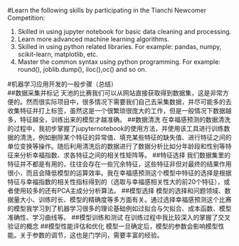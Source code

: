 #Learn the following skills by participating in the Tianchi Newcomer Competition:
1. Skilled in using jupyter notebook for basic data cleaning and processing.
2. Learn more advanced machine learning algorithms.
3. Skilled in using python related libraries. For example: pandas, numpy, scikit-learn, matplotlib, etc.
4. Master the common syntax using python programming. For example: round(), joblib.dump(), iloc(),oc() and so on.


#机器学习应用开发的一般步骤（总结）<br>
##数据采集并标记
    天池的比赛我们可以从网站直接获取得到数据集，这是非常方便的。然而很实际项目中，很多情况下需要我们自己去采集数据，并尽可能多的去收集特征并打上标签，虽然这是一个很繁琐很庞大的工作，但是一般情况下数据越多，特征越全，训练出来的模型才越准确。
##数据清洗
    在幸福感预测的数据清洗的过程中，我初步掌握了jupyternotebook的使用方法，并使用该工具进行训练数据的清洗，例如删除某个特征的异常值、填充某些特征的缺失值、进行特征之间的单位变换等操作。随后利用清洗后的数据进行了数据分析比如分年龄段和性别等特征来分析幸福指数、求各特征之间的相关性矩阵等。
##特征选择
    我们数据集里的特征并不都是有用的，往往会存在一些冗余特征，这些特征非但对最终的结果作用很小，而且会降低模型的运算效率。我在幸福感预测这个模型中特征的选择是根据特征与幸福指数的相关性指标得到的（选取与幸福感相关性大的前20个特征），或者使用较多的还有PCA主成分分析算法。
##模型选择
    模型的选择和问题领域、数据量大小、训练时长、模型的精确度等多方面有关。通过选择幸福感预测这个比赛的模型我学习到了机器学习很多的理论基础例如过拟合与欠拟合、成本函数、模型准确性、学习曲线等。
##模型训练和测试
    在训练过程中我比较深入的掌握了交叉验证的概念
##模型性能评估和优化
    模型一旦确定后，模型的参数会影响模型性能。关于参数的调节，这也是门学问，需要丰富的经验。
